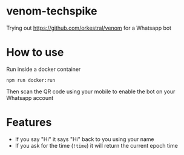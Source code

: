 # venom-techspike

Trying out https://github.com/orkestral/venom for a Whatsapp bot

# How to use

Run inside a docker container

```
npm run docker:run
```

Then scan the QR code using your mobile to enable the bot on your Whatsapp account

# Features

- If you say "Hi" it says "Hi" back to you using your name
- If you ask for the time (`!time`) it will return the current epoch time

